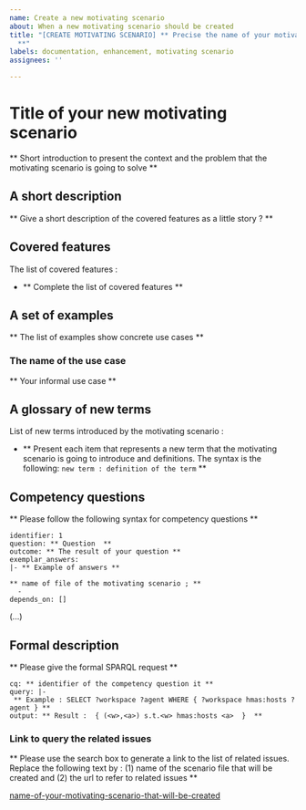 ```yaml
---
name: Create a new motivating scenario
about: When a new motivating scenario should be created
title: "[CREATE MOTIVATING SCENARIO] ** Precise the name of your motivating scenario
  **"
labels: documentation, enhancement, motivating scenario
assignees: ''

---
```


# **Title of your new motivating scenario**


** Short introduction to present the context and the problem that the motivating scenario is going to solve **

## **A short description**

** Give a short description of the covered features as a little story ? **

## **Covered features** 

The list of covered features : 
* ** Complete the list of covered features **

## **A set of examples**

** The list of examples show concrete use cases **

### The name of the use case

** Your informal use case **




## **A glossary of new terms**

List of new terms introduced by the motivating scenario :
* ** Present each item that represents a new term that the motivating scenario is going to introduce and definitions. The syntax is the following: `new term : definition of the term`  **


## **Competency questions**

** Please follow the following syntax for competency questions **
```
identifier: 1
question: ** Question  **
outcome: ** The result of your question **
exemplar_answers: 
|- ** Example of answers **

** name of file of the motivating scenario ; ** 
  -  
depends_on: [] 
```

(...)

## **Formal description** 

** Please give the formal SPARQL request **

```
cq: ** identifier of the competency question it **
query: |-
 ** Example : SELECT ?workspace ?agent WHERE { ?workspace hmas:hosts ?agent } **
output: ** Result :  { (<w>,<a>) s.t.<w> hmas:hosts <a>  }  **
```

### **Link to query the related issues** 
** Please use the search box to generate a link to the list of related issues.
Replace the following text by : (1) name of the scenario file that will be created and (2) the url to refer to related issues **

[name-of-your-motivating-scenario-that-will-be-created](https://github.com/HyperAgents/ns.hyperagents.org/issues?q=name-of-your-motivating-scenario-that-will-be-created)
